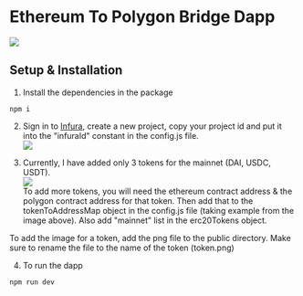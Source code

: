 # Ethereum To Polygon Bridge Dapp

<img src="https://user-images.githubusercontent.com/47485188/126107989-729175ff-7a2b-481c-ae2d-113e71d8c41f.png"> </img>

## Setup & Installation
1. Install the dependencies in the package
```
npm i
```
2. Sign in to [Infura](https://infura.io/), create a new project, copy your project id and put it into the "infuraId" constant in the config.js file.<br>
<img src="https://user-images.githubusercontent.com/47485188/126146427-cc183c41-f50f-499f-bee8-ed2407b62e86.png"></img>

3. Currently, I have added only 3 tokens for the mainnet (DAI, USDC, USDT). <br>
<img src="https://user-images.githubusercontent.com/47485188/126146871-ddcd76fa-8e70-4d31-9228-ef009aab82e8.png"></src><br>
To add more tokens, you will need the ethereum contract address & the polygon contract address for that token. Then add that to the tokenToAddressMap object in the config.js file (taking example from the image above). Also add "mainnet" list in the erc20Tokens object. 

To add the image for a token, add the png file to the public directory. Make sure to rename the file to the name of the token (token.png)

4. To run the dapp
```
npm run dev
```